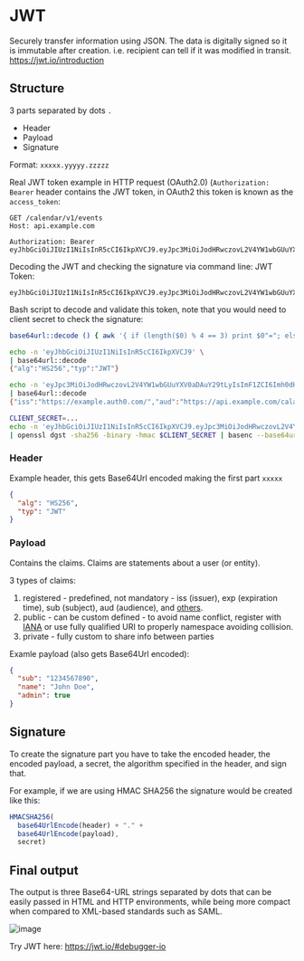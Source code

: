 # JWT
Securely transfer information using JSON.  The data is digitally signed so it is immutable after creation.  i.e. recipient can tell if it was modified in transit.
https://jwt.io/introduction

## Structure
3 parts separated by dots `.`
* Header
* Payload
* Signature

Format: `xxxxx.yyyyy.zzzzz`

Real JWT token example in HTTP request (OAuth2.0) (`Authorization: Bearer` header contains the JWT token, in OAuth2 this token is known as the `access_token`:
```HTTP
GET /calendar/v1/events
Host: api.example.com
    
Authorization: Bearer eyJhbGciOiJIUzI1NiIsInR5cCI6IkpXVCJ9.eyJpc3MiOiJodHRwczovL2V4YW1wbGUuYXV0aDAuY29tLyIsImF1ZCI6Imh0dHBzOi8vYXBpLmV4YW1wbGUuY29tL2NhbGFuZGFyL3YxLyIsInN1YiI6InVzcl8xMjMiLCJpYXQiOjE0NTg3ODU3OTYsImV4cCI6MTQ1ODg3MjE5Nn0.CA7eaHjIHz5NxeIJoFK9krqaeZrPLwmMmgI_XiQiIkQ
```

Decoding the JWT and checking the signature via command line:
JWT Token:
```
eyJhbGciOiJIUzI1NiIsInR5cCI6IkpXVCJ9.eyJpc3MiOiJodHRwczovL2V4YW1wbGUuYXV0aDAuY29tLyIsImF1ZCI6Imh0dHBzOi8vYXBpLmV4YW1wbGUuY29tL2NhbGFuZGFyL3YxLyIsInN1YiI6InVzcl8xMjMiLCJpYXQiOjE0NTg3ODU3OTYsImV4cCI6MTQ1ODg3MjE5Nn0.CA7eaHjIHz5NxeIJoFK9krqaeZrPLwmMmgI_XiQiIkQ
```

Bash script to decode and validate this token, note that you would need to client secret to check the signature:
```bash
base64url::decode () { awk '{ if (length($0) % 4 == 3) print $0"="; else if (length($0) % 4 == 2) print $0"=="; else print $0; }' | tr -- '-_' '+/' | base64 -d; }

echo -n 'eyJhbGciOiJIUzI1NiIsInR5cCI6IkpXVCJ9' \
| base64url::decode
{"alg":"HS256","typ":"JWT"}

echo -n 'eyJpc3MiOiJodHRwczovL2V4YW1wbGUuYXV0aDAuY29tLyIsImF1ZCI6Imh0dHBzOi8vYXBpLmV4YW1wbGUuY29tL2NhbGFuZGFyL3YxLyIsInN1YiI6InVzcl8xMjMiLCJpYXQiOjE0NTg3ODU3OTYsImV4cCI6MTQ1ODg3MjE5Nn0' \
| base64url::decode
{"iss":"https://example.auth0.com/","aud":"https://api.example.com/calandar/v1/","sub":"usr_123","iat":1458785796,"exp":1458872196}

CLIENT_SECRET=...
echo -n 'eyJhbGciOiJIUzI1NiIsInR5cCI6IkpXVCJ9.eyJpc3MiOiJodHRwczovL2V4YW1wbGUuYXV0aDAuY29tLyIsImF1ZCI6Imh0dHBzOi8vYXBpLmV4YW1wbGUuY29tL2NhbGFuZGFyL3YxLyIsInN1YiI6InVzcl8xMjMiLCJpYXQiOjE0NTg3ODU3OTYsImV4cCI6MTQ1ODg3MjE5Nn0' \
| openssl dgst -sha256 -binary -hmac $CLIENT_SECRET | basenc --base64url
```

### Header
Example header, this gets Base64Url encoded making the first part `xxxxx`
```json
{
  "alg": "HS256",
  "typ": "JWT"
}
```

### Payload
Contains the claims. Claims are statements about a user (or entity).

3 types of claims:
1. registered - predefined, not mandatory - iss (issuer), exp (expiration time), sub (subject), aud (audience), and [others](https://tools.ietf.org/html/rfc7519#section-4.1).
2. public - can be custom defined - to avoid name conflict, register with [IANA](https://www.iana.org/assignments/jwt/jwt.xhtml) or use fully qualified URI to properly namespace avoiding collision.
3. private - fully custom to share info between parties

Examle payload (also gets Base64Url encoded):
```json
{
  "sub": "1234567890",
  "name": "John Doe",
  "admin": true
}
```

## Signature
To create the signature part you have to take the encoded header, the encoded payload, a secret, the algorithm specified in the header, and sign that.

For example, if we are using HMAC SHA256 the signature would be created like this:
```javascript
HMACSHA256(
  base64UrlEncode(header) + "." +
  base64UrlEncode(payload),
  secret)
```

## Final output

The output is three Base64-URL strings separated by dots that can be easily passed in HTML and HTTP environments, while being more compact when compared to XML-based standards such as SAML.

![image](https://user-images.githubusercontent.com/2372994/236962244-7fd541a1-21ed-4581-9ed1-25014878cacb.png)

Try JWT here: https://jwt.io/#debugger-io
